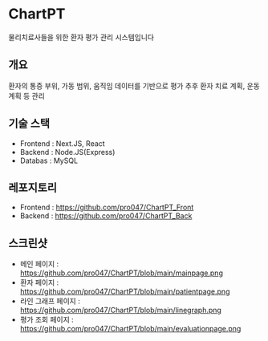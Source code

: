 # ChartPT
물리치료사들을 위한 환자 평가 관리 시스템입니다

## 개요
환자의 통증 부위, 가동 범위, 움직임 데이터를 기반으로 평가
추후 환자 치료 계획, 운동 계획 등 관리

## 기술 스택
- Frontend : Next.JS, React
- Backend : Node.JS(Express)
- Databas : MySQL

## 레포지토리
- Frontend : https://github.com/pro047/ChartPT_Front
- Backend : https://github.com/pro047/ChartPT_Back

## 스크린샷
- 메인 페이지 : https://github.com/pro047/ChartPT/blob/main/mainpage.png
- 환자 페이지 : https://github.com/pro047/ChartPT/blob/main/patientpage.png
- 라인 그래프 페이지 : https://github.com/pro047/ChartPT/blob/main/linegraph.png
- 평가 조회 페이지 : https://github.com/pro047/ChartPT/blob/main/evaluationpage.png
